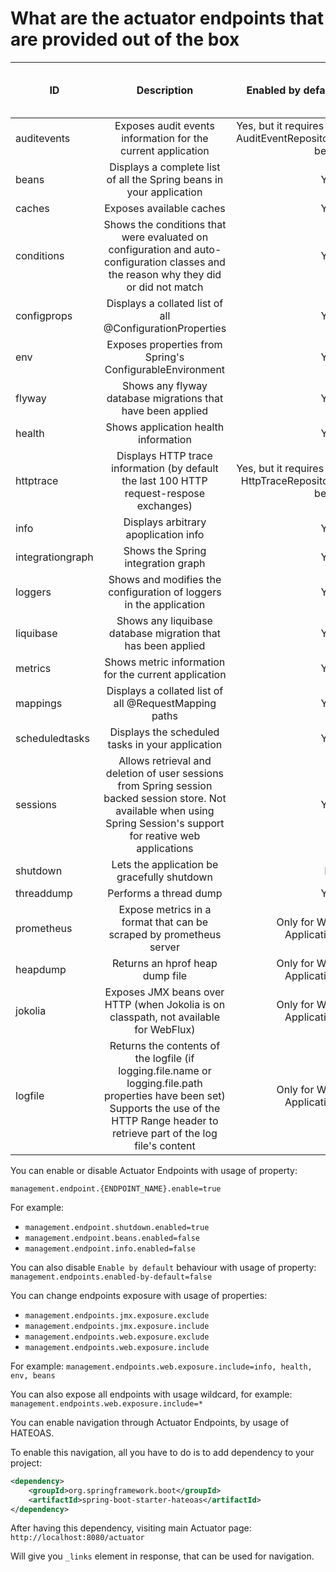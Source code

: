 # What are the actuator endpoints that are provided out of the box

| ID           | Description           | Enabled by default  |   Exposed via JMX by default  |  Exposed via Web by default   |
| -------------|:---------------------:| -------------------:|---------------------|--------------------|
| auditevents  | Exposes audit events information for the current application | Yes, but it requires an AuditEventRepository bean |  Yes   |    No    |
| beans        | Displays a complete list of all the Spring beans in your application       |   Yes |   Yes |  No  |
| caches       | Exposes available caches       |    Yes  |   Yes    |  No   |
| conditions   | Shows the conditions that were evaluated on configuration and auto-configuration classes and the reason why they did or did not match     |   Yes |   Yes |  No  | 
| configprops  | Displays a collated list of all @ConfigurationProperties  |  Yes  |   Yes    |  No  |
| env          | Exposes properties from Spring's ConfigurableEnvironment  |  Yes  |   Yes    |  No  |
| flyway       | Shows any flyway database migrations that have been applied  |  Yes  |   Yes    |  No  |
| health       | Shows application health information  |  Yes  |   Yes    |  Yes  |
| httptrace    | Displays HTTP trace information (by default the last 100 HTTP request-respose exchanges) | Yes, but it requires an HttpTraceRepository bean |  Yes   |    No    |
| info    | Displays arbitrary apoplication info | Yes  |  Yes   |    Yes    |
| integrationgraph    | Shows the Spring integration graph | Yes |  Yes   |    No    |
| loggers    | Shows and modifies the configuration of loggers in the application | Yes |  Yes   |    No    |
| liquibase    | Shows any liquibase database migration that has been applied |  Yes|  Yes   |    No    |
| metrics    | Shows metric information for the current application | Yes |  Yes   |    No    |
| mappings    | Displays a collated list of all @RequestMapping paths | Yes |  Yes   |    No    |
| scheduledtasks | Displays the scheduled tasks in your application | Yes |  Yes   |    No    |
| sessions    |  Allows retrieval and deletion of user sessions from Spring session backed session store. Not available when using Spring Session's support for reative web applications | Yes |  Yes   |    No    |
| shutdown    |  Lets the application be gracefully shutdown | No |  Yes   |    No    |
| threaddump    | Performs a thread dump | Yes |  Yes   |    No    |
| prometheus    | Expose metrics in a format that can be scraped by prometheus server  | Only for Web Application |  N/A   |    No    |
| heapdump    | Returns an hprof heap dump file | Only for Web Application  |   N/A   |    No    |
| jokolia    | Exposes JMX beans over HTTP (when Jokolia is on classpath, not available for WebFlux) | Only for Web Application| N/A   |    No    |
| logfile    | Returns the contents of the logfile (if logging.file.name or logging.file.path properties have been set) Supports the use of the HTTP Range header to retrieve part of the log file's content | Only for Web Application |  N/A   |    No    |

You can enable or disable Actuator Endpoints with usage of property:
```property
management.endpoint.{ENDPOINT_NAME}.enable=true
```

For example:
- ```management.endpoint.shutdown.enabled=true```
- ```management.endpoint.beans.enabled=false```
- ```management.endpoint.info.enabled=false```

You can also disable `Enable by default` behaviour with usage of property:
```management.endpoints.enabled-by-default=false```

You can change endpoints exposure with usage of properties:
- ```management.endpoints.jmx.exposure.exclude```
- ```management.endpoints.jmx.exposure.include```
- ```management.endpoints.web.exposure.exclude```
- ```management.endpoints.web.exposure.include```

For example:
```management.endpoints.web.exposure.include=info, health, env, beans```

You can also expose all endpoints with usage wildcard, for example:
```management.endpoints.web.exposure.include=*```

You can enable navigation through Actuator Endpoints, by usage of HATEOAS.

To enable this navigation, all you have to do is to add dependency to your project:

```xml
<dependency>
    <groupId>org.springframework.boot</groupId>
    <artifactId>spring-boot-starter-hateoas</artifactId>
</dependency>
```
After having this dependency, visiting main Actuator page:
```http://localhost:8080/actuator```
 
Will give you ```_links``` element in response, that can be used for navigation.

